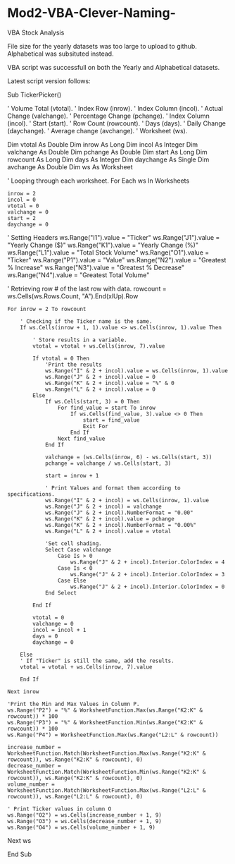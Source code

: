 # Mod2-VBA-Clever-Naming-
VBA Stock Analysis

File size for the yearly datasets was too large to upload to github.  Alphabetical was subsituted instead.  

VBA script was successfull on both the Yearly and Alphabetical datasets.  

Latest script version follows:

Sub TickerPicker()

' Volume Total (vtotal).
' Index Row (inrow).
' Index Column (incol).
' Actual Change (valchange).
' Percentage Change (pchange).
' Index Column (incol).
' Start (start).
' Row Count (rowcount).
' Days (days).
' Daily Change (daychange).
' Average change (avchange).
' Worksheet (ws).

Dim vtotal As Double
Dim inrow As Long
Dim incol As Integer
Dim valchange As Double
Dim pchange As Double
Dim start As Long
Dim rowcount As Long
Dim days As Integer
Dim daychange As Single
Dim avchange As Double
Dim ws As Worksheet

' Looping through each worksheet.
For Each ws In Worksheets

    inrow = 2
    incol = 0
    vtotal = 0
    valchange = 0
    start = 2
    daychange = 0

' Setting Headers
    ws.Range("I1").value = "Ticker"
    ws.Range("J1").value = "Yearly Change ($)"
    ws.Range("K1").value = "Yearly Change (%)"
    ws.Range("L1").value = "Total Stock Volume"
    ws.Range("O1").value = "Ticker"
    ws.Range("P1").value = "Value"
    ws.Range("N2").value = "Greatest % Increase"
    ws.Range("N3").value = "Greatest % Decrease"
    ws.Range("N4").value = "Greatest Total Volume"

' Retrieving row # of the last row with data.
    rowcount = ws.Cells(ws.Rows.Count, "A").End(xlUp).Row
           
    For inrow = 2 To rowcount
        
        ' Checking if the Ticker name is the same.
        If ws.Cells(inrow + 1, 1).value <> ws.Cells(inrow, 1).value Then
                 
            ' Store results in a variable.
            vtotal = vtotal + ws.Cells(inrow, 7).value
        
            If vtotal = 0 Then
                'Print the results
                ws.Range("I" & 2 + incol).value = ws.Cells(inrow, 1).value
                ws.Range("J" & 2 + incol).value = 0
                ws.Range("K" & 2 + incol).value = "%" & 0
                ws.Range("L" & 2 + incol).value = 0
            Else
                If ws.Cells(start, 3) = 0 Then
                    For find_value = start To inrow
                        If ws.Cells(find_value, 3).value <> 0 Then
                            start = find_value
                            Exit For
                        End If
                    Next find_value
                End If
                            
                valchange = (ws.Cells(inrow, 6) - ws.Cells(start, 3))
                pchange = valchange / ws.Cells(start, 3)
                
                start = inrow + 1
                
                ' Print Values and format them according to specifications.
                ws.Range("I" & 2 + incol) = ws.Cells(inrow, 1).value
                ws.Range("J" & 2 + incol) = valchange
                ws.Range("J" & 2 + incol).NumberFormat = "0.00"
                ws.Range("K" & 2 + incol).value = pchange
                ws.Range("K" & 2 + incol).NumberFormat = "0.00%"
                ws.Range("L" & 2 + incol).value = vtotal
                
                'Set cell shading.
                Select Case valchange
                    Case Is > 0
                        ws.Range("J" & 2 + incol).Interior.ColorIndex = 4
                    Case Is < 0
                        ws.Range("J" & 2 + incol).Interior.ColorIndex = 3
                    Case Else
                        ws.Range("J" & 2 + incol).Interior.ColorIndex = 0
                End Select
                                                     
            End If
            
            vtotal = 0
            valchange = 0
            incol = incol + 1
            days = 0
            daychange = 0
            
        Else
        ' If "Ticker" is still the same, add the results.
        vtotal = vtotal + ws.Cells(inrow, 7).value
                                
        End If
    
    Next inrow
    
    'Print the Min and Max Values in Column P.
    ws.Range("P2") = "%" & WorksheetFunction.Max(ws.Range("K2:K" & rowcount)) * 100
    ws.Range("P3") = "%" & WorksheetFunction.Min(ws.Range("K2:K" & rowcount)) * 100
    ws.Range("P4") = WorksheetFunction.Max(ws.Range("L2:L" & rowcount))
   
    increase_number = WorksheetFunction.Match(WorksheetFunction.Max(ws.Range("K2:K" & rowcount)), ws.Range("K2:K" & rowcount), 0)
    decrease_number = WorksheetFunction.Match(WorksheetFunction.Min(ws.Range("K2:K" & rowcount)), ws.Range("K2:K" & rowcount), 0)
    volume_number = WorksheetFunction.Match(WorksheetFunction.Max(ws.Range("L2:L" & rowcount)), ws.Range("L2:L" & rowcount), 0)
    
    ' Print Ticker values in column O
    ws.Range("O2") = ws.Cells(increase_number + 1, 9)
    ws.Range("O3") = ws.Cells(decrease_number + 1, 9)
    ws.Range("O4") = ws.Cells(volume_number + 1, 9)
    
Next ws

End Sub




